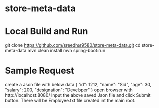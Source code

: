 # store-meta-data

# Local Build and Run
git clone https://github.com/sreedhar9580/store-meta-data.git
cd store-meta-data
mvn clean install
mvn spring-boot:run

# Sample Request

create a Json file with below data
{
  "id": 1212,
  "name": "Sid",
  "age": 30,
  "salary": 200,
  "designation": "Developer"
}
open browser with http://localhost:8080/
Input the above saved Json file and click Submit button.
There will be Employee.txt file created int the main root.
